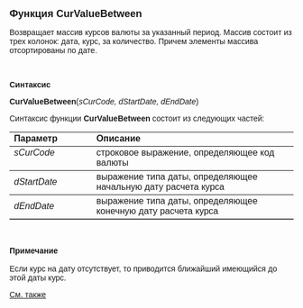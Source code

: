 ﻿<html>
<head>
<title>CurValueBetween</title>
</head>

<body>

<p><font size="4" face="Arial"><strong>Функция CurValueBetween</strong></font></p>

<p class="label"><font face="Arial">Возвращает массив курсов валюты за 
указанный период. Массив состоит из трех колонок: дата, курс, за количество. 
Причем элементы массива отсортированы по дате.</font></p>

<p class="label">&nbsp;</p>

<p class="label"><font face="Arial"><b>Синтаксис</b></font></p>

<p><font face="Arial"><strong>CurValueBetween</strong>(<em>sCurCode, 
dStartDate, dEndDate</em>)</font></p>

<p><font face="Arial">Синтаксис функции <strong>CurValueBetween</strong>
состоит из следующих частей:</font></p>

<table border="1" cellPadding="5" cols="2" frame="below" rules="rows">
<TBODY>
  <tr vAlign="top">
    <td class="label" width="29%"><font face="Arial"><b>Параметр</b></font></td>
    <td class="label" width="71%"><font face="Arial"><strong>Описание</strong></font></td>
  </tr>
  <tr vAlign="top">
    <td width="29%"><em><font face="Arial">sCurCode</font></em></td>
    <td width="71%"><font face="Arial">строковое выражение, 
	определяющее код валюты</font></td>
  </tr>
  <tr>
    <td width="29%"><font face="Arial"><em>dStartDate</em></font></td>
    <td width="71%"><font face="Arial">выражение типа даты, 
	определяющее начальную дату расчета курса</font></td>
  </tr>
  <tr>
    <td width="29%"><font face="Arial"><em>dEndDate</em></font></td>
    <td width="71%"><font face="Arial">выражение типа даты, 
	определяющее конечную дату расчета курса</font></td>
  </tr>
</TBODY>
</table>

<p class="label">&nbsp;</p>

<p class="label"><font face="Arial"><b>Примечание<br>
<br>
</b>Если курс на дату отсутствует, то приводится ближайший имеющийся до этой 
даты курс.</font></p>

<p class="label"><a href="../../../functions.html"><font face="Arial">
См. также</font></a></p>
</body>
</html>
